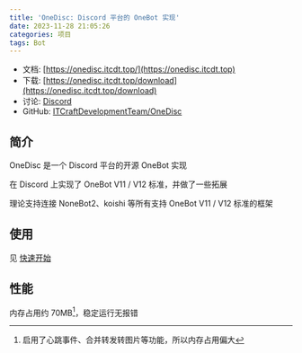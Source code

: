 ```yaml
---
title: 'OneDisc: Discord 平台的 OneBot 实现'
date: 2023-11-28 21:05:26
categories: 项目
tags: Bot
---
```


- 文档: [https://onedisc.itcdt.top/](https://onedisc.itcdt.top)
- 下载: [https://onedisc.itcdt.top/download](https://onedisc.itcdt.top/download)
- 讨论: [Discord](https://discord.gg/SpSvbUfsY8)
- GitHub: [ITCraftDevelopmentTeam/OneDisc](https://github.com/ITCraftDevelopmentTeam/OneDisc)


## 简介

OneDisc 是一个 Discord 平台的开源 OneBot 实现

在 Discord 上实现了 OneBot V11 / V12 标准，并做了一些拓展

理论支持连接 NoneBot2、koishi 等所有支持 OneBot V11 / V12 标准的框架

## 使用

见 [快速开始](https://onedisc.itcdt.top/quickstart.html)

## 性能

内存占用约 70MB[^1]，稳定运行无报错

[^1]: 启用了心跳事件、合并转发转图片等功能，所以内存占用偏大

